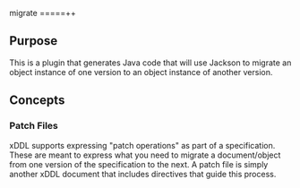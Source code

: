 migrate
=====++

Purpose
-------

This is a plugin that generates Java code that will use Jackson to migrate an object
instance of one version to an object instance of another version.

Concepts
--------

### Patch Files

xDDL supports expressing "patch operations" as part of a specification. These are meant
to express what you need to migrate a document/object from one version of the specification
to the next. A patch file is simply another xDDL document that includes directives that 
guide this process.

